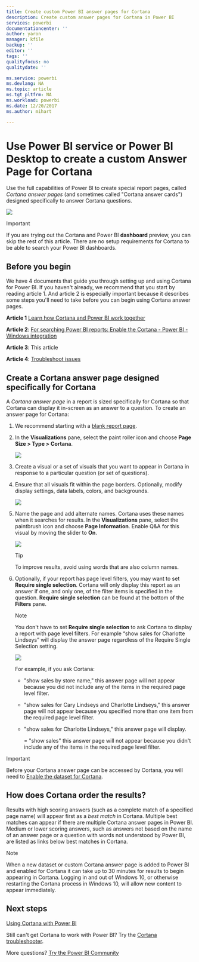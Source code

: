 ```yaml
---
title: Create custom Power BI answer pages for Cortana
description: Create custom answer pages for Cortana in Power BI
services: powerbi
documentationcenter: ''
author: yaron
manager: kfile
backup: ''
editor: ''
tags: ''
qualityfocus: no
qualitydate: ''

ms.service: powerbi
ms.devlang: NA
ms.topic: article
ms.tgt_pltfrm: NA
ms.workload: powerbi
ms.date: 12/20/2017
ms.author: mihart

---
```

# Use Power BI service or Power BI Desktop to create a custom Answer Page for Cortana
Use the full capabilities of Power BI to create special report pages, called *Cortana answer pages* (and sometimes called "Cortana answer cards") designed specifically to answer Cortana questions.

![](media/service-cortana-answer-cards/power-bi-cortana.png)

> [!IMPORTANT]
> If you are trying out the Cortana and Power BI **dashboard** preview, you can skip the rest of this article. There are no setup requirements for Cortana to be able to search your Power BI dashboards.
> 
> 

## Before you begin
We have 4 documents that guide you through setting up and using Cortana for Power BI. If you haven't already, we recommend that you start by reading article 1. And article 2 is especially important because it describes some steps you'll need to take before you can begin using Cortana answer pages.

**Article 1** [Learn how Cortana and Power BI work together](service-cortana-intro.md)

**Article 2**: [For searching Power BI reports: Enable the Cortana - Power BI - Windows integration](service-cortana-enable.md)

**Article 3**: This article

**Article 4**: [Troubleshoot issues](service-cortana-troubleshoot.md)

## Create a Cortana answer page designed specifically for Cortana
A *Cortana answer page* in a report is sized specifically for Cortana so that Cortana can display it in-screen as an answer to a question.  To create an answer page for Cortana:

1. We recommend starting with a [blank report page](power-bi-report-add-page.md).
2. In the **Visualizations** pane, select the paint roller icon and choose **Page Size > Type > Cortana**.
   
    ![](media/service-cortana-answer-cards/pbi-cortana-page-size-new.png)
3. Create a visual or a set of visuals that you want to appear in Cortana in response to a particular question (or set of questions).
4. Ensure that all visuals fit within the page borders.  Optionally, modify display settings, data labels, colors, and backgrounds.  
   
    ![](media/service-cortana-answer-cards/pbi_cortana_modify-new.png)
5. Name the page and add alternate names.  Cortana uses these names when it searches for results. In the **Visualizations** pane, select the paintbrush icon and choose **Page Information**. Enable Q&A for this visual by moving the slider to **On**.
   
    ![](media/service-cortana-answer-cards/pbi_cortana_names-newer.png)
   
   > [!TIP]
   > To improve results, avoid using words that are also column names.
   > 
   > 
6. Optionally, if your report has page level filters, you may want to set **Require single selection**. Cortana will only display this report as an answer if one, and only one, of the filter items is specified in the question. **Require single selection** can be found at the bottom of the **Filters** pane.
   
   > [!NOTE]
   > You don't have to set **Require single selection** to ask Cortana to display a report with page level filters.  For example “show sales for Charlotte Lindseys” will display the answer page regardless of the Require Single Selection setting.
   > 
   > 
   
     ![](media/service-cortana-answer-cards/pbi-cortana-single-selection-new.png)
   
      For example, if you ask Cortana:
   
   * "show sales by store name," this answer page will not appear because you did not include any of the items in the required page level filter.
   * "show sales for Cary Lindseys and Charlotte Lindseys," this answer page will not appear because you specified more than one item from the required page level filter.
   * "show sales for Charlotte Lindseys," this answer page will display.
     
     = "show sales" this answer page will not appear because you didn't include any of the items in the required page level filter.

> [!IMPORTANT]
> Before your Cortana answer page can be accessed by Cortana, you will need to [Enable the dataset for Cortana](service-cortana-enable.md).
> 
> 

## How does Cortana order the results?
Results with high scoring answers (such as a complete match of a specified page name) will appear first as a *best match* in Cortana. Multiple best matches can appear if there are multiple Cortana answer pages in Power BI. Medium or lower scoring answers, such as answers not based on the name of an answer page or a question with words not understood by Power BI, are listed as links below best matches in Cortana.

> [!NOTE]
> When a new dataset or custom Cortana answer page is added to Power BI and enabled for Cortana it can take up to 30 minutes for results to begin appearing in Cortana. Logging in and out of Windows 10, or otherwise restarting the Cortana process in Windows 10, will allow new content to appear immediately.
> 
> 

## Next steps
[Using Cortana with Power BI](service-cortana-intro.md)

Still can't get Cortana to work with Power BI?  Try the [Cortana troubleshooter](service-cortana-troubleshoot.md).

More questions? [Try the Power BI Community](http://community.powerbi.com/)

